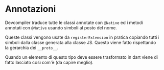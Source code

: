 # Annotazioni

Devcompiler traduce tutte le classi annotate con `@Native` ed i metodi annotati con `@Native` usando simboli al posto del nome.

Queste classi vengono usate da `registerExtension` in pratica copiando tutti i simboli dalla classe generata alla classe JS. Questo viene fatto rispettando la gerarchia
dei `__proto__`. 

Quando un elemento di questo tipo deve essere trasformato in dart viene di fatto lasciato così com'è (da capire meglio).



